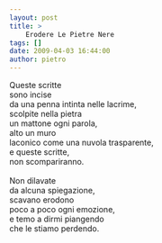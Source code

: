 ```yaml
---
layout: post
title: >
    Erodere Le Pietre Nere
tags: []
date: 2009-04-03 16:44:00
author: pietro
---
```

Queste scritte<br/>sono incise<br/>da una penna intinta nelle lacrime,<br/>scolpite nella pietra<br/>un mattone ogni parola,<br/>alto un muro<br/>laconico come una nuvola trasparente,<br/>e queste scritte,<br/>non scompariranno.<br/><br/>Non dilavate<br/>da alcuna spiegazione,<br/>scavano erodono<br/>poco a poco ogni emozione,<br/>e temo a dirmi piangendo<br/>che le stiamo perdendo.

